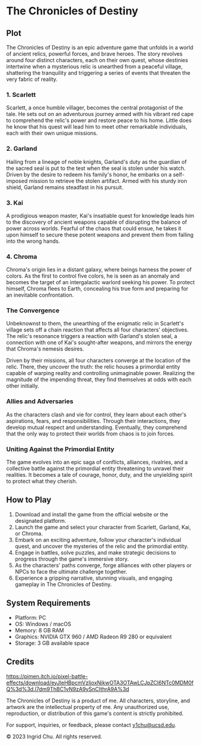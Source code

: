 # The Chronicles of Destiny

## Plot

The Chronicles of Destiny is an epic adventure game that unfolds in a world of ancient relics, powerful forces, and brave heroes. The story revolves around four distinct characters, each on their own quest, whose destinies intertwine when a mysterious relic is unearthed from a peaceful village, shattering the tranquility and triggering a series of events that threaten the very fabric of reality.

### 1. Scarlett

Scarlett, a once humble villager, becomes the central protagonist of the tale. He sets out on an adventurous journey armed with his vibrant red cape to comprehend the relic's power and restore peace to his home. Little does he know that his quest will lead him to meet other remarkable individuals, each with their own unique missions.

### 2. Garland

Hailing from a lineage of noble knights, Garland's duty as the guardian of the sacred seal is put to the test when the seal is stolen under his watch. Driven by the desire to redeem his family's honor, he embarks on a self-imposed mission to retrieve the stolen artifact. Armed with his sturdy iron shield, Garland remains steadfast in his pursuit.

### 3. Kai

A prodigious weapon master, Kai's insatiable quest for knowledge leads him to the discovery of ancient weapons capable of disrupting the balance of power across worlds. Fearful of the chaos that could ensue, he takes it upon himself to secure these potent weapons and prevent them from falling into the wrong hands.

### 4. Chroma

Chroma's origin lies in a distant galaxy, where beings harness the power of colors. As the first to control five colors, he is seen as an anomaly and becomes the target of an intergalactic warlord seeking his power. To protect himself, Chroma flees to Earth, concealing his true form and preparing for an inevitable confrontation.

### The Convergence

Unbeknownst to them, the unearthing of the enigmatic relic in Scarlett's village sets off a chain reaction that affects all four characters' objectives. The relic's resonance triggers a reaction with Garland's stolen seal, a connection with one of Kai's sought-after weapons, and mirrors the energy that Chroma's nemesis desires.

Driven by their missions, all four characters converge at the location of the relic. There, they uncover the truth: the relic houses a primordial entity capable of warping reality and controlling unimaginable power. Realizing the magnitude of the impending threat, they find themselves at odds with each other initially.

### Allies and Adversaries

As the characters clash and vie for control, they learn about each other's aspirations, fears, and responsibilities. Through their interactions, they develop mutual respect and understanding. Eventually, they comprehend that the only way to protect their worlds from chaos is to join forces.

### Uniting Against the Primordial Entity

The game evolves into an epic saga of conflicts, alliances, rivalries, and a collective battle against the primordial entity threatening to unravel their realities. It becomes a tale of courage, honor, duty, and the unyielding spirit to protect what they cherish.

## How to Play

1. Download and install the game from the official website or the designated platform.
2. Launch the game and select your character from Scarlett, Garland, Kai, or Chroma.
3. Embark on an exciting adventure, follow your character's individual quest, and uncover the mysteries of the relic and the primordial entity.
4. Engage in battles, solve puzzles, and make strategic decisions to progress through the game's immersive story.
5. As the characters' paths converge, forge alliances with other players or NPCs to face the ultimate challenge together.
6. Experience a gripping narrative, stunning visuals, and engaging gameplay in The Chronicles of Destiny.

## System Requirements

- Platform: PC
- OS: Windows / macOS
- Memory: 8 GB RAM
- Graphics: NVIDIA GTX 960 / AMD Radeon R9 280 or equivalent
- Storage: 3 GB available space

## Credits

https://pimen.itch.io/pixel-battle-effects/download/eyJleHBpcmVzIjoxNjkwOTA3OTAwLCJpZCI6NTc0MDM0fQ%3d%3d.l7dm9ThBC1vN9zA9ySnCIthrA9A%3d

The Chronicles of Destiny is a product of me. All characters, storyline, and artwork are the intellectual property of me. Any unauthorized use, reproduction, or distribution of this game's content is strictly prohibited.

For support, inquiries, or feedback, please contact [y1chu@ucsd.edu](mailto:y1chu@ucsd.edu).

© 2023 Ingrid Chu. All rights reserved.

